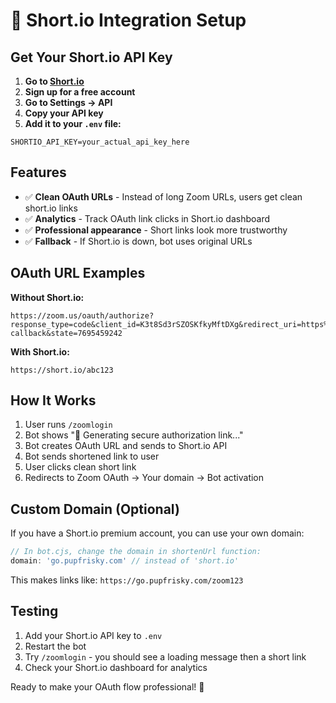 # 🔗 Short.io Integration Setup

## Get Your Short.io API Key

1. **Go to [Short.io](https://short.io/)**
2. **Sign up for a free account**
3. **Go to Settings → API**
4. **Copy your API key**
5. **Add it to your `.env` file:**

```env
SHORTIO_API_KEY=your_actual_api_key_here
```

## Features

- ✅ **Clean OAuth URLs** - Instead of long Zoom URLs, users get clean short.io links
- ✅ **Analytics** - Track OAuth link clicks in Short.io dashboard
- ✅ **Professional appearance** - Short links look more trustworthy
- ✅ **Fallback** - If Short.io is down, bot uses original URLs

## OAuth URL Examples

**Without Short.io:**
```
https://zoom.us/oauth/authorize?response_type=code&client_id=K3t8Sd3rSZOSKfkyMftDXg&redirect_uri=https%3A%2F%2Fpupfrisky.com%2Fzoom-callback&state=7695459242
```

**With Short.io:**
```
https://short.io/abc123
```

## How It Works

1. User runs `/zoomlogin`
2. Bot shows "🔗 Generating secure authorization link..."
3. Bot creates OAuth URL and sends to Short.io API
4. Bot sends shortened link to user
5. User clicks clean short link
6. Redirects to Zoom OAuth → Your domain → Bot activation

## Custom Domain (Optional)

If you have a Short.io premium account, you can use your own domain:

```javascript
// In bot.cjs, change the domain in shortenUrl function:
domain: 'go.pupfrisky.com' // instead of 'short.io'
```

This makes links like: `https://go.pupfrisky.com/zoom123`

## Testing

1. Add your Short.io API key to `.env`
2. Restart the bot
3. Try `/zoomlogin` - you should see a loading message then a short link
4. Check your Short.io dashboard for analytics

Ready to make your OAuth flow professional! 🚀
